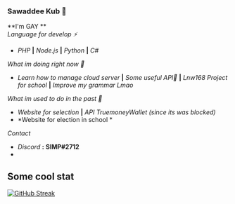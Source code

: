 ### Sawaddee Kub 🤔
**I'm GAY **<br>
*Language for develop ⚡*
- *PHP* **|** *Node.js* **|** *Python* **|** *C#*

*What im doing right now 💬*
- *Learn how to manage cloud server* **|** *Some useful API🤔* **|** *Lnw168 Project for school* **|** *Improve my grammar Lmao*

*What im used to do in the past 💬*
- *Website for selection* **|** *API TruemoneyWallet (since its was blocked)*
- *Website for election in school *

*Contact*
- *Discord* **:** **SIMP#2712**
- 
## Some cool stat

[![GitHub Streak](https://streak-stats.demolab.com?user=idkbreh&theme=highcontrast)](https://git.io/streak-stats)
<!--
**idkbreh/idkbreh** is a ✨ _special_ ✨ repository because its `README.md` (this file) appears on your GitHub profile.

Here are some ideas to get you started:

- 🔭 I’m currently working on ...
- 🌱 I’m currently learning ...
- 👯 I’m looking to collaborate on ...
- 🤔 I’m looking for help with ...
- 💬 Ask me about ...
- 📫 How to reach me: ...
- 😄 Pronouns: ...
- ⚡ Fun fact: ...
-->

